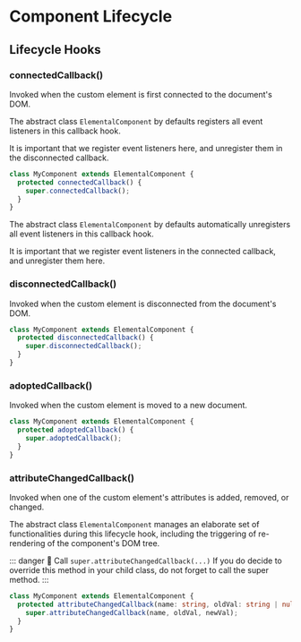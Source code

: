 # Component Lifecycle

## Lifecycle Hooks

### connectedCallback()

Invoked when the custom element is first connected to the document's DOM.

The abstract class `ElementalComponent` by defaults registers all event listeners in this callback hook.

It is important that we register event listeners here, and unregister them in the disconnected callback.

```ts
class MyComponent extends ElementalComponent {
  protected connectedCallback() {
    super.connectedCallback();
  }
}
```

The abstract class `ElementalComponent` by defaults automatically unregisters all event listeners in this callback hook.

It is important that we register event listeners in the connected callback, and unregister them here.

### disconnectedCallback()

Invoked when the custom element is disconnected from the document's DOM.

```ts
class MyComponent extends ElementalComponent {
  protected disconnectedCallback() {
    super.disconnectedCallback();
  }
}
```

### adoptedCallback()

Invoked when the custom element is moved to a new document.

```ts
class MyComponent extends ElementalComponent {
  protected adoptedCallback() {
    super.adoptedCallback();
  }
}
```

### attributeChangedCallback()

Invoked when one of the custom element's attributes is added, removed, or changed.

The abstract class `ElementalComponent` manages an elaborate set of functionalities
during this lifecycle hook, including the triggering of re-rendering of the component's DOM tree.

::: danger 👺 Call `super.attributeChangedCallback(...)`
If you do decide to override this method in your child class,
do not forget to call the super method.
:::

```ts
class MyComponent extends ElementalComponent {
  protected attributeChangedCallback(name: string, oldVal: string | null, newVal: string | null) {
    super.attributeChangedCallback(name, oldVal, newVal);
  }
}
```
